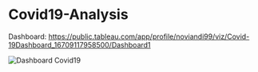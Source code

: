 # Covid19-Analysis

Dashboard: https://public.tableau.com/app/profile/noviandi99/viz/Covid-19Dashboard_16709117958500/Dashboard1

![Dashboard Covid19](https://user-images.githubusercontent.com/68254698/207319135-89c6c72a-ee7b-4673-90d5-ef5c68e3eb25.png)
